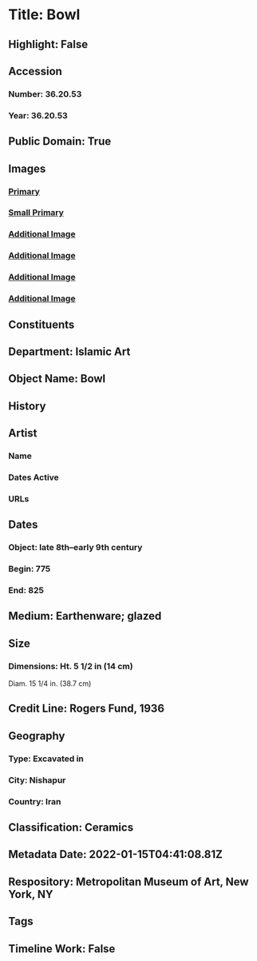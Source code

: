 # Title: Bowl
## Highlight: False
## Accession
### Number: 36.20.53
### Year: 36.20.53
## Public Domain: True
## Images
### [Primary](https://images.metmuseum.org/CRDImages/is/original/LC-36_20_53-TOP.jpg)
### [Small Primary](https://images.metmuseum.org/CRDImages/is/web-large/LC-36_20_53-TOP.jpg)
### [Additional Image](https://images.metmuseum.org/CRDImages/is/original/jh-36.20.53.JPG)
### [Additional Image](https://images.metmuseum.org/CRDImages/is/original/36.20.53_ai_August2015.jpg)
### [Additional Image](https://images.metmuseum.org/CRDImages/is/original/LC-36-20-53-BOTTOM.jpg)
### [Additional Image](https://images.metmuseum.org/CRDImages/is/original/LC-36_20_53-SIDE.jpg)
## Constituents
## Department: Islamic Art
## Object Name: Bowl
## History
## Artist
### Name
### Dates Active
### URLs
## Dates
### Object: late 8th–early 9th century
### Begin: 775
### End: 825
## Medium: Earthenware; glazed
## Size
### Dimensions: Ht. 5 1/2 in (14 cm)
Diam. 15 1/4 in. (38.7 cm)
## Credit Line: Rogers Fund, 1936
## Geography
### Type: Excavated in
### City: Nishapur
### Country: Iran
## Classification: Ceramics
## Metadata Date: 2022-01-15T04:41:08.81Z
## Respository: Metropolitan Museum of Art, New York, NY
## Tags
## Timeline Work: False
